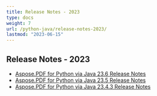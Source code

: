 ```yaml
---
title: Release Notes - 2023
type: docs
weight: 7
url: /python-java/release-notes-2023/
lastmod: "2023-06-15"
---
```


## **Release Notes - 2023**


- [Aspose.PDF for Python via Java 23.6 Release Notes](/pdf/python-java/aspose-pdf-for-python-via-java-23-6-release-notes/)
- [Aspose.PDF for Python via Java 23.5 Release Notes](/pdf/python-java/aspose-pdf-for-python-via-java-23-5-release-notes/)
- [Aspose.PDF for Python via Java 23.4.3 Release Notes](/pdf/python-java/aspose-pdf-for-python-via-java-23-4-3-release-notes/)



